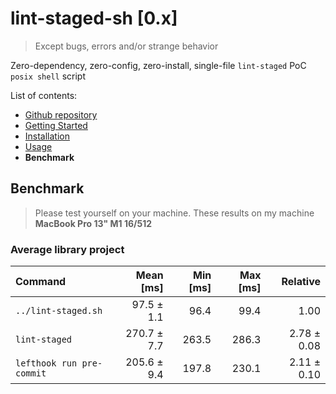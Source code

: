 # lint-staged-sh \[0.x\]

> Except bugs, errors and/or strange behavior

Zero-dependency, zero-config, zero-install, single-file `lint-staged` PoC `posix shell` script

List of contents:

- [Github repository](https://github.com/dalisoft/lint-staged-sh)
- [Getting Started](./GET_STARTED.md)
- [Installation](./INSTALLATION.md)
- [Usage](./USAGE.md)
- **Benchmark**

## Benchmark

> Please test yourself on your machine. These results on my machine **MacBook Pro 13" M1 16/512**

### Average library project

| Command                   | Mean \[ms\] | Min \[ms\] | Max \[ms\] |    Relative |
| :------------------------ | ----------: | ---------: | ---------: | ----------: |
| `../lint-staged.sh`       |  97.5 ± 1.1 |       96.4 |       99.4 |        1.00 |
| `lint-staged`             | 270.7 ± 7.7 |      263.5 |      286.3 | 2.78 ± 0.08 |
| `lefthook run pre-commit` | 205.6 ± 9.4 |      197.8 |      230.1 | 2.11 ± 0.10 |
